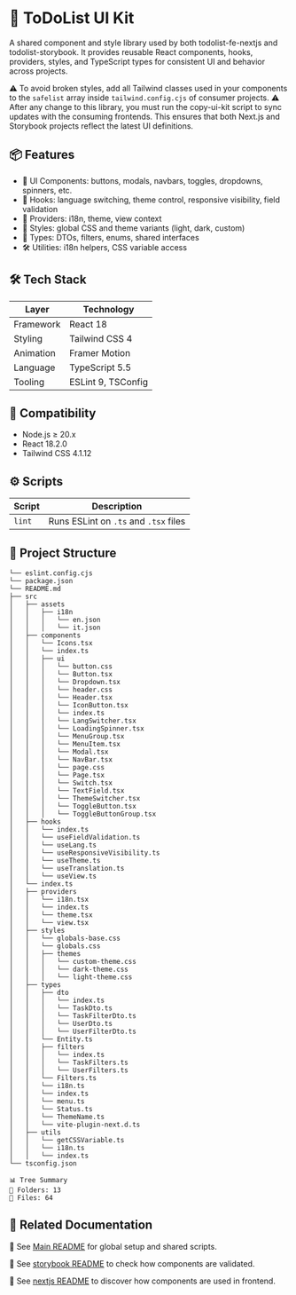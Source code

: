 # 🧾 ToDoList UI Kit

A shared component and style library used by both todolist-fe-nextjs and todolist-storybook. It provides reusable React components, hooks, providers, styles, and TypeScript types for consistent UI and behavior across projects.

⚠️ To avoid broken styles, add all Tailwind classes used in your components to the `safelist` array inside `tailwind.config.cjs` of consumer projects.
⚠️ After any change to this library, you must run the copy-ui-kit script to sync updates with the consuming frontends. This ensures that both Next.js and Storybook projects reflect the latest UI definitions.

## 📦 Features

   - 🧱 UI Components: buttons, modals, navbars, toggles, dropdowns, spinners, etc.
   - 🧠 Hooks: language switching, theme control, responsive visibility, field validation
   - 🧬 Providers: i18n, theme, view context
   - 🎨 Styles: global CSS and theme variants (light, dark, custom)
   - 🧾 Types: DTOs, filters, enums, shared interfaces
   - 🛠 Utilities: i18n helpers, CSS variable access

## 🛠 Tech Stack

| Layer         | Technology               |
|---------------|--------------------------|
| Framework     | React 18                 |
| Styling       | Tailwind CSS 4           |
| Animation     | Framer Motion            |
| Language      | TypeScript 5.5           |
| Tooling       | ESLint 9, TSConfig       |

## 🧪 Compatibility

   - Node.js ≥ 20.x
   - React 18.2.0
   - Tailwind CSS 4.1.12

## ⚙️ Scripts

| Script   | Description                                |
|----------|--------------------------------------------|
| `lint`   | Runs ESLint on `.ts` and `.tsx` files      |

## 📁 Project Structure

```
└── eslint.config.cjs
└── package.json
└── README.md
├── src
│   ├── assets
│   │   ├── i18n
│   │   │   └── en.json
│   │   │   └── it.json
│   ├── components
│   │   └── Icons.tsx
│   │   └── index.ts
│   │   ├── ui
│   │   │   └── button.css
│   │   │   └── Button.tsx
│   │   │   └── Dropdown.tsx
│   │   │   └── header.css
│   │   │   └── Header.tsx
│   │   │   └── IconButton.tsx
│   │   │   └── index.ts
│   │   │   └── LangSwitcher.tsx
│   │   │   └── LoadingSpinner.tsx
│   │   │   └── MenuGroup.tsx
│   │   │   └── MenuItem.tsx
│   │   │   └── Modal.tsx
│   │   │   └── NavBar.tsx
│   │   │   └── page.css
│   │   │   └── Page.tsx
│   │   │   └── Switch.tsx
│   │   │   └── TextField.tsx
│   │   │   └── ThemeSwitcher.tsx
│   │   │   └── ToggleButton.tsx
│   │   │   └── ToggleButtonGroup.tsx
│   ├── hooks
│   │   └── index.ts
│   │   └── useFieldValidation.ts
│   │   └── useLang.ts
│   │   └── useResponsiveVisibility.ts
│   │   └── useTheme.ts
│   │   └── useTranslation.ts
│   │   └── useView.ts
│   └── index.ts
│   ├── providers
│   │   └── i18n.tsx
│   │   └── index.ts
│   │   └── theme.tsx
│   │   └── view.tsx
│   ├── styles
│   │   └── globals-base.css
│   │   └── globals.css
│   │   ├── themes
│   │   │   └── custom-theme.css
│   │   │   └── dark-theme.css
│   │   │   └── light-theme.css
│   ├── types
│   │   ├── dto
│   │   │   └── index.ts
│   │   │   └── TaskDto.ts
│   │   │   └── TaskFilterDto.ts
│   │   │   └── UserDto.ts
│   │   │   └── UserFilterDto.ts
│   │   └── Entity.ts
│   │   ├── filters
│   │   │   └── index.ts
│   │   │   └── TaskFilters.ts
│   │   │   └── UserFilters.ts
│   │   └── Filters.ts
│   │   └── i18n.ts
│   │   └── index.ts
│   │   └── menu.ts
│   │   └── Status.ts
│   │   └── ThemeName.ts
│   │   └── vite-plugin-next.d.ts
│   ├── utils
│   │   └── getCSSVariable.ts
│   │   └── i18n.ts
│   │   └── index.ts
└── tsconfig.json

📊 Tree Summary
📁 Folders: 13
📄 Files: 64
```

## 🔗 Related Documentation

📖 See [Main README](../README.md) for global setup and shared scripts.

📖 See [storybook README](../todolist-storybook/README.md) to check how components are validated.

📖 See [nextjs README](../todolist-fe-nextjs/README.md) to discover how components are used in frontend.